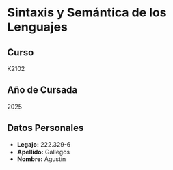 # Sintaxis y Semántica de los Lenguajes

## Curso
K2102

## Año de Cursada
2025 

## Datos Personales
- **Legajo:** 222.329-6 
- **Apellido:** Gallegos
- **Nombre:** Agustín
